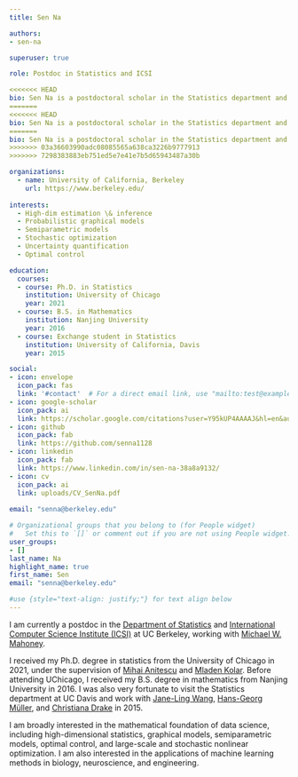 ```yaml
---
title: Sen Na

authors:
- sen-na

superuser: true

role: Postdoc in Statistics and ICSI

<<<<<<< HEAD
bio: Sen Na is a postdoctoral scholar in the Statistics department and ICSI at UC Berkeley. His research interests broadly lie in the mathematical foundation of data science, including high-dimensional statistics, graphical models, semiparametric models, optimal control, and large-scale and stochastic nonlinear optimization. He is also interested in the applications of machine learning methods in biology, neuroscience, and engineering.
=======
<<<<<<< HEAD
bio: Sen Na is a postdoctoral scholar in the Statistics department and ICSI at UC Berkeley. His research interests broadly lie in the mathematical foundation of data science, including high-dimensional statistics, graphical models, semiparametric models, optimal control, and large-scale and stochastic nonlinear optimization. He is also interested in the applications of machine learning methods in biology, neuroscience, and engineering.
=======
bio: Sen Na is a postdoctoral scholar in the Statistics department and ICSI at UC Berkeley, working with Michael W. Mahoney. His research interests broadly lie in the mathematical foundation of data science, including high-dimensional statistics, graphical models, semiparametric models, optimal control, and large-scale and stochastic nonlinear optimization. He is also interested in the applications of machine learning methods in biology, neuroscience, and engineering.
>>>>>>> 03a36603990adc08085565a638ca3226b9777913
>>>>>>> 7298383883eb751ed5e7e41e7b5d65943487a30b

organizations:
  - name: University of California, Berkeley
    url: https://www.berkeley.edu/
    
interests:
  - High-dim estimation \& inference
  - Probabilistic graphical models
  - Semiparametric models
  - Stochastic optimization 
  - Uncertainty quantification
  - Optimal control

education:
  courses:
  - course: Ph.D. in Statistics
    institution: University of Chicago
    year: 2021
  - course: B.S. in Mathematics
    institution: Nanjing University
    year: 2016
  - course: Exchange student in Statistics
    institution: University of California, Davis
    year: 2015

social:
- icon: envelope
  icon_pack: fas
  link: '#contact'  # For a direct email link, use "mailto:test@example.org".
- icon: google-scholar
  icon_pack: ai
  link: https://scholar.google.com/citations?user=Y95kUP4AAAAJ&hl=en&authuser=1
- icon: github
  icon_pack: fab
  link: https://github.com/senna1128
- icon: linkedin
  icon_pack: fab
  link: https://www.linkedin.com/in/sen-na-38a8a9132/
- icon: cv
  icon_pack: ai
  link: uploads/CV_SenNa.pdf
  
email: "senna@berkeley.edu"

# Organizational groups that you belong to (for People widget)
#   Set this to `[]` or comment out if you are not using People widget.
user_groups:
- []
last_name: Na
highlight_name: true
first_name: Sen
email: "senna@berkeley.edu"

#use {style="text-align: justify;"} for text align below
---
```

I am currently a postdoc in the [Department of Statistics](https://statistics.berkeley.edu/) and [International Computer Science Institute (ICSI)](https://www.icsi.berkeley.edu/icsi/) at UC Berkeley, working with [Michael W. Mahoney](https://www.stat.berkeley.edu/~mmahoney/).

I received my Ph.D. degree in statistics from the University of Chicago in 2021, under the supervision of [Mihai Anitescu](https://www.mcs.anl.gov/~anitescu/) and [Mladen Kolar](https://mkolar.coffeejunkies.org/). Before attending UChicago, I received my B.S. degree in mathematics from Nanjing University in 2016. I was also very fortunate to visit the Statistics department at UC Davis and work with [Jane-Ling Wang](http://www.stat.ucdavis.edu/~wang/), [Hans-Georg Müller](https://anson.ucdavis.edu/~mueller/), and [Christiana Drake](http://anson.ucdavis.edu/~drake/) in 2015.

I am broadly interested in the mathematical foundation of data science, including high-dimensional statistics, graphical models, semiparametric models, optimal control, and large-scale and stochastic nonlinear optimization. I am also interested in the applications of machine learning methods in biology, neuroscience, and engineering.
